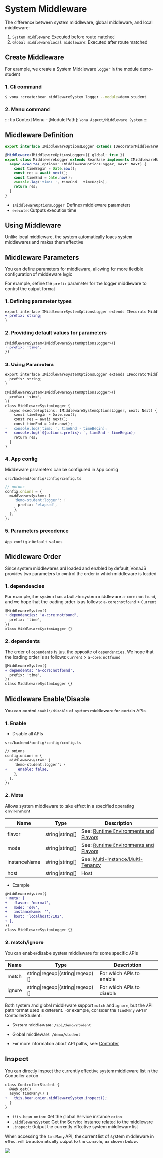 # System Middleware

The difference between system middleware, global middleware, and local middleware:

1. `System middleware`: Executed before route matched
2. `Global middleware`/`Local middleware`: Executed after route matched

## Create Middleware

For example, we create a System Middleware `logger` in the module demo-student

### 1. Cli command

``` bash
$ vona :create:bean middlewareSystem logger --module=demo-student
```

### 2. Menu command

::: tip
Context Menu - [Module Path]: `Vona Aspect/Middleware System`
:::

## Middleware Definition

``` typescript
export interface IMiddlewareOptionsLogger extends IDecoratorMiddlewareOptionsGlobal {}

@Middleware<IMiddlewareOptionsLogger>({ global: true })
export class MiddlewareLogger extends BeanBase implements IMiddlewareExecute {
  async execute(_options: IMiddlewareOptionsLogger, next: Next) {
    const timeBegin = Date.now();
    const res = await next();
    const timeEnd = Date.now();
    console.log('time: ', timeEnd - timeBegin);
    return res;
  }
}
```

- `IMiddlewareOptionsLogger`: Defines middleware parameters
- `execute`: Outputs execution time

## Using Middleware

Unlike local middleware, the system automatically loads system middlewares and makes them effective

## Middleware Parameters

You can define parameters for middleware, allowing for more flexible configuration of middleware logic

For example, define the `prefix` parameter for the logger middleware to control the output format

### 1. Defining parameter types

``` diff
export interface IMiddlewareSystemOptionsLogger extends IDecoratorMiddlewareSystemOptions {
+ prefix: string;
}
```

### 2. Providing default values ​​for parameters

``` diff
@MiddlewareSystem<IMiddlewareSystemOptionsLogger>({
+ prefix: 'time',
})
```

### 3. Using Parameters

``` diff
export interface IMiddlewareSystemOptionsLogger extends IDecoratorMiddlewareSystemOptions {
  prefix: string;
}

@MiddlewareSystem<IMiddlewareSystemOptionsLogger>({
  prefix: 'time',
})
class MiddlewareSystemLogger {
  async execute(options: IMiddlewareSystemOptionsLogger, next: Next) {
    const timeBegin = Date.now();
    const res = await next();
    const timeEnd = Date.now();
-   console.log('time: ', timeEnd - timeBegin);    
+   console.log(`${options.prefix}: `, timeEnd - timeBegin);
    return res;
  }
}
```

### 4. App config

Middleware parameters can be configured in App config

`src/backend/config/config/config.ts`

``` typescript
// onions
config.onions = {
  middlewareSystem: {
    'demo-student:logger': {
      prefix: 'elapsed',
    },
  },
};
```

### 5. Parameters precedence

`App config` > `Default values`

## Middleware Order

Since system middlewares ard loaded and enabled by default, VonaJS provides two parameters to control the order in which middleware is loaded

### 1. dependencies

For example, the system has a built-in system middleware `a-core:notfound`, and we hope that the loading order is as follows: `a-core:notfound` > `Current`

``` diff
@MiddlewareSystem({
+ dependencies: 'a-core:notfound',
  prefix: 'time',
})
class MiddlewareSystemLogger {}
```

### 2. dependents

The order of `dependents` is just the opposite of `dependencies`. We hope that the loading order is as follows: `Current` > `a-core:notfound`

``` diff
@MiddlewareSystem({
+ dependents: 'a-core:notfound',
  prefix: 'time',
})
class MiddlewareSystemLogger {}
```

## Middleware Enable/Disable 

You can control `enable/disable` of system middleware for certain APIs

### 1. Enable

* Disable all APIs

`src/backend/config/config/config.ts`

``` diff
// onions
config.onions = {
  middlewareSystem: {
    'demo-student:logger': {
+     enable: false,
    },
  },
};
```

### 2. Meta

Allows system middleware to take effect in a specified operating environment

|Name|Type|Description|
|--|--|--|
|flavor|string\|string[]|See: [Runtime Environments and Flavors](../../techniques/mode-flavor/introduction.md)|
|mode|string\|string[]|See: [Runtime Environments and Flavors](../../techniques/mode-flavor/introduction.md)|
|instanceName|string\|string[]|See: [Multi-Instance/Multi-Tenancy](../../techniques/instance/introduction.md)|
|host|string\|string[]|Host|

* Example

``` diff
@MiddlewareSystem({
+ meta: {
+   flavor: 'normal',
+   mode: 'dev',
+   instanceName: '',
+   host: 'localhost:7102',
+ },
})
class MiddlewareSystemLogger {}
```

### 3. match/ignore

You can enable/disable system middleware for some specific APIs

|Name|Type|Description|
|--|--|--|
|match|string\|regexp\|(string\|regexp)[]|For which APIs to enable|
|ignore|string\|regexp\|(string\|regexp)[]|For which APIs to disable|

Both system and global middleware support `match` and `ignore`, but the API path format used is different. For example, consider the `findMany` API in ControllerStudent:

- System middleware: `/api/demo/student`
- Global middleware: `/demo/student`

- For more information about API paths, see: [Controller](../../essentials/api/controller.md)

## Inspect

You can directly inspect the currently effective system middleware list in the Controller action

``` diff
class ControllerStudent {
  @Web.get()
  async findMany() {
+   this.bean.onion.middlewareSystem.inspect();
  }
}
```

- `this.bean.onion`: Get the global Service instance `onion`
- `.middlewareSystem`: Get the Service instance related to the middleware
- `.inspect`: Output the currently effective system middleware list

When accessing the `findMany` API, the current list of system middleware in effect will be automatically output to the console, as shown below:

![](../../../assets/img/aop/middleware-2.png)
